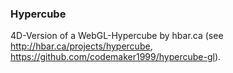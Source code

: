 ### Hypercube

4D-Version of a WebGL-Hypercube by hbar.ca (see http://hbar.ca/projects/hypercube, https://github.com/codemaker1999/hypercube-gl).
